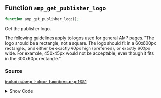 ## Function `amp_get_publisher_logo`

```php
function amp_get_publisher_logo();
```

Get the publisher logo.

The following guidelines apply to logos used for general AMP pages.
 &quot;The logo should be a rectangle, not a square. The logo should fit in a 60x600px rectangle., and either be exactly 60px high (preferred), or exactly 600px wide. For example, 450x45px would not be acceptable, even though it fits in the 600x60px rectangle.&quot;

### Source

[includes/amp-helper-functions.php:1681](https://github.com/ampproject/amp-wp/blob/develop/includes/amp-helper-functions.php#L1681-L1729)

<details>
<summary>Show Code</summary>

```php
function amp_get_publisher_logo() {
	$logo_image_url = null;

	/*
	 * This should be 60x600px rectangle. It *can* be larger than this, contrary to the current documentation.
	 * Only minimum size and ratio matters. So height should be at least 60px and width a minimum of 200px.
	 * An aspect ratio between 200/60 (10/3) and 600:60 (10/1) should be used. A square image still be used,
	 * but it is not preferred; a landscape logo should be provided if possible.
	 */
	$logo_width  = 600;
	$logo_height = 60;

	// Use the Custom Logo if set.
	$custom_logo_id = get_theme_mod( 'custom_logo' );
	if ( has_custom_logo() && $custom_logo_id ) {
		$custom_logo_img = wp_get_attachment_image_src( $custom_logo_id, [ $logo_width, $logo_height ], false );
		if ( ! empty( $custom_logo_img[0] ) ) {
			$logo_image_url = $custom_logo_img[0];
		}
	}

	// Try Site Icon if a custom logo is not set.
	$site_icon_id = get_option( 'site_icon' );
	if ( empty( $logo_image_url ) && $site_icon_id ) {
		$site_icon_src = wp_get_attachment_image_src( $site_icon_id, [ $logo_width, $logo_height ], false );
		if ( ! empty( $site_icon_src ) ) {
			$logo_image_url = $site_icon_src[0];
		}
	}

	/**
	 * Filters the publisher logo URL in the schema.org data.
	 *
	 * Previously, this only filtered the Site Icon, as that was the only possible schema.org publisher logo.
	 * But the Custom Logo is now the preferred publisher logo, if it exists and its dimensions aren't too big.
	 *
	 * @since 0.3
	 *
	 * @param string $schema_img_url URL of the publisher logo, either the Custom Logo or the Site Icon.
	 */
	$logo_image_url = apply_filters( 'amp_site_icon_url', $logo_image_url );

	// Fallback to serving the WordPress logo.
	if ( empty( $logo_image_url ) ) {
		$logo_image_url = amp_get_asset_url( 'images/amp-page-fallback-wordpress-publisher-logo.png' );
	}

	return $logo_image_url;
}
```

</details>
